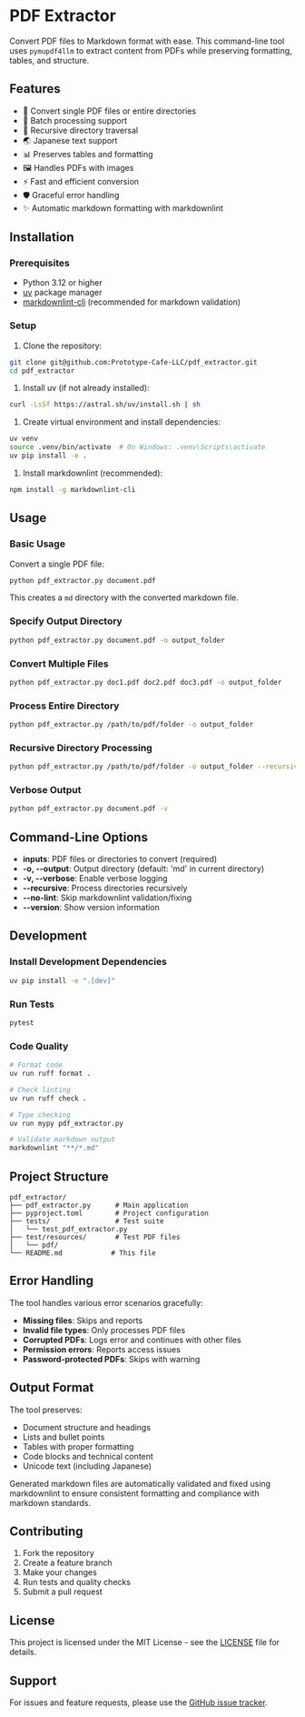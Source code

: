 # PDF Extractor

Convert PDF files to Markdown format with ease. This command-line tool uses
`pymupdf4llm` to extract content from PDFs while preserving formatting, tables,
and structure.

## Features

- 📄 Convert single PDF files or entire directories
- 🔄 Batch processing support
- 📁 Recursive directory traversal
- 🌏 Japanese text support
- 📊 Preserves tables and formatting
- 🖼️ Handles PDFs with images
- ⚡ Fast and efficient conversion
- 🛡️ Graceful error handling
- ✨ Automatic markdown formatting with markdownlint

## Installation

### Prerequisites

- Python 3.12 or higher
- [uv](https://github.com/astral-sh/uv) package manager
- [markdownlint-cli](https://github.com/igorshubovych/markdownlint-cli)
  (recommended for markdown validation)

### Setup

1. Clone the repository:

```bash
git clone git@github.com:Prototype-Cafe-LLC/pdf_extractor.git
cd pdf_extractor
```

1. Install uv (if not already installed):

```bash
curl -LsSf https://astral.sh/uv/install.sh | sh
```

1. Create virtual environment and install dependencies:

```bash
uv venv
source .venv/bin/activate  # On Windows: .venv\Scripts\activate
uv pip install -e .
```

1. Install markdownlint (recommended):

```bash
npm install -g markdownlint-cli
```

## Usage

### Basic Usage

Convert a single PDF file:

```bash
python pdf_extractor.py document.pdf
```

This creates a `md` directory with the converted markdown file.

### Specify Output Directory

```bash
python pdf_extractor.py document.pdf -o output_folder
```

### Convert Multiple Files

```bash
python pdf_extractor.py doc1.pdf doc2.pdf doc3.pdf -o output_folder
```

### Process Entire Directory

```bash
python pdf_extractor.py /path/to/pdf/folder -o output_folder
```

### Recursive Directory Processing

```bash
python pdf_extractor.py /path/to/pdf/folder -o output_folder --recursive
```

### Verbose Output

```bash
python pdf_extractor.py document.pdf -v
```

## Command-Line Options

- **inputs**: PDF files or directories to convert (required)
- **-o, --output**: Output directory (default: 'md' in current directory)
- **-v, --verbose**: Enable verbose logging
- **--recursive**: Process directories recursively
- **--no-lint**: Skip markdownlint validation/fixing
- **--version**: Show version information

## Development

### Install Development Dependencies

```bash
uv pip install -e ".[dev]"
```

### Run Tests

```bash
pytest
```

### Code Quality

```bash
# Format code
uv run ruff format .

# Check linting
uv run ruff check .

# Type checking
uv run mypy pdf_extractor.py

# Validate markdown output
markdownlint "**/*.md"
```

## Project Structure

```text
pdf_extractor/
├── pdf_extractor.py      # Main application
├── pyproject.toml        # Project configuration
├── tests/                # Test suite
│   └── test_pdf_extractor.py
├── test/resources/       # Test PDF files
│   └── pdf/
└── README.md            # This file
```

## Error Handling

The tool handles various error scenarios gracefully:

- **Missing files**: Skips and reports
- **Invalid file types**: Only processes PDF files
- **Corrupted PDFs**: Logs error and continues with other files
- **Permission errors**: Reports access issues
- **Password-protected PDFs**: Skips with warning

## Output Format

The tool preserves:

- Document structure and headings
- Lists and bullet points
- Tables with proper formatting
- Code blocks and technical content
- Unicode text (including Japanese)

Generated markdown files are automatically validated and fixed using markdownlint
to ensure consistent formatting and compliance with markdown standards.

## Contributing

1. Fork the repository
2. Create a feature branch
3. Make your changes
4. Run tests and quality checks
5. Submit a pull request

## License

This project is licensed under the MIT License - see the [LICENSE](LICENSE)
file for details.

## Support

For issues and feature requests, please use the
[GitHub issue tracker](https://github.com/Prototype-Cafe-LLC/pdf_extractor/issues).
